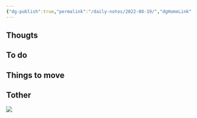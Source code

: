 ```yaml
---
{"dg-publish":true,"permalink":"/daily-notes/2022-08-19/","dgHomeLink":true,"dgPassFrontmatter":false}
---
```


## Thougts



## To do



## Things to move



## Tother


![](https://i.imgur.com/dZrWJ6T.png)
